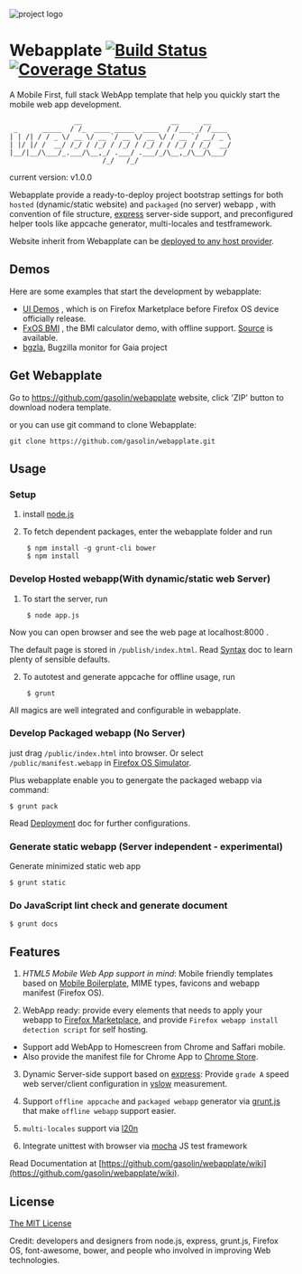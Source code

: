 ![project logo](https://raw.github.com/gasolin/webapplate/master/public/style/icons/icon128.png) 

# Webapplate [![Build Status](https://travis-ci.org/gasolin/webapplate.png)](https://travis-ci.org/gasolin/webapplate) [![Coverage Status](https://coveralls.io/repos/gasolin/webapplate/badge.png?branch=master)](https://coveralls.io/r/gasolin/webapplate?branch=master)

A Mobile First, full stack WebApp template that help you quickly start the mobile web app development. 

~~~
                __                      __      __
 _      _____  / /_  ____ _____  ____  / /___ _/ /____
| | /| / / _ \/ __ \/ __ `/ __ \/ __ \/ / __ `/ __/ _ \
| |/ |/ /  __/ /_/ / /_/ / /_/ / /_/ / / /_/ / /_/  __/
|__/|__/\___/_.___/\__,_/ .___/ .___/_/\__,_/\__/\___/
                       /_/   /_/
~~~
current version: v1.0.0


Webapplate provide a ready-to-deploy project bootstrap settings for both `hosted` (dynamic/static website) and `packaged` (no server) webapp
, with convention of file structure, [express](http://expressjs.com/) server-side support,
and preconfigured helper tools like appcache generator, multi-locales and testframework.

Website inherit from Webapplate can be [deployed to any host provider](https://github.com/gasolin/webapplate/wiki/Deployment).


## Demos

Here are some examples that start the development by webapplate:

* [UI Demos](https://marketplace.firefox.com/app/ui-demos/) , which is on Firefox Marketplace before Firefox OS device officially release.
* [FxOS BMI](http://gasolin.github.io/fxosbmi/public/index.html) , the BMI calculator demo, with offline support. [Source](https://github.com/gasolin/fxosbmi) is available.
* [bgzla](http://gasolin.github.io/bgzla/), Bugzilla monitor for Gaia project


## Get Webapplate

Go to https://github.com/gasolin/webapplate website, click 'ZIP' button to download nodera template.

or you can use git command to clone Webapplate:

    git clone https://github.com/gasolin/webapplate.git


## Usage

### Setup

1. install [node.js](http://www.nodejs.org)

2. To fetch dependent packages, enter the webapplate folder and run

        $ npm install -g grunt-cli bower
        $ npm install

### Develop Hosted webapp(With dynamic/static web Server)

1. To start the server, run

        $ node app.js

  Now you can open browser and see the web page at localhost:8000 .

  The default page is stored in `/publish/index.html`. Read [Syntax](https://github.com/gasolin/webapplate/wiki/Syntax) doc to learn plenty of sensible defaults.

2. To autotest and generate appcache for offline usage, run

        $ grunt

All magics are well integrated and configurable in webapplate.


### Develop Packaged webapp (No Server)

just drag `/public/index.html` into browser. Or select `/public/manifest.webapp` in [Firefox OS Simulator](https://developer.mozilla.org/en-US/docs/Tools/Firefox_OS_Simulator).

Plus webapplate enable you to genergate the packaged webapp via command:

    $ grunt pack

Read [Deployment](https://github.com/gasolin/webapplate/wiki/Deployment#3-packaged-webapp) doc for further configurations.

### Generate static webapp (Server independent - experimental)

Generate minimized static web app

    $ grunt static

### Do JavaScript lint check and generate document

    $ grunt docs

## Features

1. *HTML5 Mobile Web App support in mind*: Mobile friendly templates based on [Mobile Boilerplate](https://github.com/h5bp/mobile-boilerplate), MIME types, favicons and webapp manifest (Firefox OS).

2. WebApp ready: provide every elements that needs to apply your webapp to [Firefox Marketplace](http://marketplace.firefox.com/), and provide `Firefox webapp install detection script` for self hosting. 
  * Support add WebApp to Homescreen from Chrome and Saffari mobile.
  * Also provide the manifest file for Chrome App to [Chrome Store](https://chrome.google.com/webstore).

3. Dynamic Server-side support based on [express](http://www.expressjs.com): Provide `grade A` speed web server/client configuration in [yslow](http://developer.yahoo.com/yslow/) measurement.

4. Support `offline appcache` and `packaged webapp` generator via [grunt.js](https://github.com/gunta/grunt-manifest) that make `offline webapp` support easier.

5. `multi-locales` support via [l20n](https://github.com/l20n/l20n.js/blob/master/docs/html.md)

6. Integrate unittest with browser via [mocha](http://visionmedia.github.io/mocha/) JS test framework


Read Documentation at [https://github.com/gasolin/webapplate/wiki](https://github.com/gasolin/webapplate/wiki).


## License

[The MIT License](http://opensource.org/licenses/MIT)

Credit: developers and designers from node.js, express, grunt.js, Firefox OS, font-awesome, bower, and people who involved in improving Web technologies.

